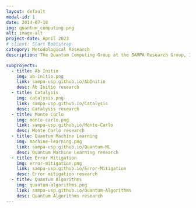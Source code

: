 ```yaml
---
layout: default
modal-id: 1
date: 2014-07-18
img: quantum_computing.png
alt: image-alt
project-date: April 2023
# client: Start Bootstrap
category: Metodological Research
description: The Quantum Computing Group at the SAMPA Research Group, Institute of Physics – University of São Paulo (USP) focuses on the development and application of computational methods to study quantum systems and materials. Our research explores quantum simulation techniques aimed at understanding the ground-state properties of matter, catalytic processes, and the electronic structure of complex systems. We combine quantum computing algorithms with numerical approaches such as Monte Carlo methods, variational techniques, and many-body approximations to model realistic materials with high accuracy and scalability. By bridging quantum information science and computational physics, our goal is to build new paradigms for simulating matter and advancing the predictive power of quantum technologies in materials science and chemistry.

subprojects:
  - title: Ab Initio
    img: ab-initio.png
    link: sampa-usp.github.io/AbInitio
    desc: Ab Initio research
  - title: Catalysis
    img: catalysis.png
    link: sampa-usp.github.io/Catalysis
    desc: Catalysis research
  - title: Monte Carlo
    img: monte-carlo.png
    link: sampa-usp.github.io/Monte-Carlo
    desc: Monte Carlo research
  - title: Quantum Machine Learning
    img: machine-learning.png
    link: sampa-usp.github.io/Quantum-ML
    desc: Quantum Machine Learning research
  - title: Error Mitigation
    img: error-mitigation.png
    link: sampa-usp.github.io/Error-Mitigation
    desc: Error mitigation research
  - title: Quantum Algorithms
    img: quantum-algorithms.png
    link: sampa-usp.github.io/Quantum-Algorithms
    desc: Quantum Algorithms research
---
```

